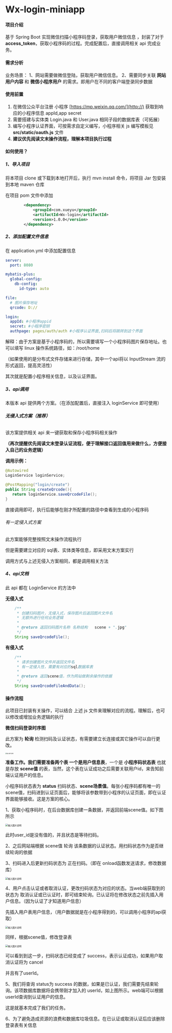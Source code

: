 # Wx-login-miniapp

#### 项目介绍

基于 Spring Boot 实现微信扫描小程序码登录，获取用户微信信息 ，封装了对于**access_token**，获取小程序码的过程。完成配置后，直接调用相关 api 完成业务。

#### 需求分析

业务场景：
    1、网站需要做微信登陆，获取用户微信信息。
    2、需要同步关联  **网站用户内容**  和  **微信小程序用户**  的需求。即用户在不同的客户端登录同步数据

#### 使用前置

1.  在微信公众平台注册 小程序 [https://mp.weixin.qq.com/](http://) 获取到响应的小程序信息 appId,app secret
2.  需要搭建与实体类 Login.java 和 User.java 相同子段的数据库表（可拓展）
3.  编写小程序认证界面，可按需求自定义编写，小程序相关 js 编写模板见  **src/static/oauth.js**  文件
4.  **建议优先阅读文末操作流程，理解本项目执行过程**

#### 如何使用？

##### 1、导入项目

将本项目 clone 或下载到本地打开后，执行 mvn install 命令，将项目 Jar 包安装到本地 maven 仓库



在项目 pom 文件中添加

```xml
        <dependency>
            <groupId>com.xueyu</groupId>
            <artifactId>Wx-login</artifactId>
            <version>1.0.0</version>
        </dependency>
```



##### 2、添加配置文件信息

在 application.yml 中添加配置信息

```yml
server:
  port: 8080

mybatis-plus:
  global-config:
    db-config:
      id-type: auto

file:
  # 图片保存地址
  qrcode: D://

login:
  appId: #小程序appid
  secret: #小程序密钥
  authpage: pages/auth/auth #小程序认证界面,扫码后将跳转到这个界面
```

解释：由于方案是基于小程序码的，所以需要填写一个小程序码图片保存地址。也可以填写 linux 操作系统路径，如：/root/home

（如果使用的是分布式文件存储来进行存储，其中一个api将以 InputStream 流的形式返回，提高灵活性）

其次就是配置小程序相关信息，以及认证界面。

##### 3、api调用

本版本 api 提供两个方案。（在添加配置后，直接注入 loginService 即可使用）

###### **无侵入式方案（推荐）**

该方案提供相关 api 来一键获取和保存小程序码相关操作

**（再次提醒优先阅读文末登录认证流程，便于理解接口返回值用来做什么，方便接入自己的业务逻辑）**

**调用示例：**

```java
@Autowired
LoginService loginService;

@PostMapping("login/create")
public String createQrcode(){
   return loginService.saveQrcodeFile();
}
```

直接调用即可，执行后能够在刚才所配置的路径中查看到生成的小程序码

###### 有一定侵入式方案

此方案能够完整按照文末操作流程执行

但是需要建立对应的 sql表、实体类等信息，即采用文末方案实行

调用方式与上述无侵入方案相同，都是调用相关方法



##### 4、api文档

此 api 都在 LoginService 的方法中

**无侵入式**

```java
	/**
	 * 创建扫码图片，无侵入式，保存图片后返回图片文件名
	 * 无额外进行任何业务逻辑
	 *
	 * @return 返回扫码图片名称 名称结构   scene + ".jpg"
	 */
	String saveQrcodeFile();
```

**有侵入式**

```java
	/**
	 * 请求创建图片文件并返回文件名
	 * 有一定侵入性，需要有对应的sql数据库表
	 *
	 * @return 返回scene值，作为网站做剩余操作的依据
	 */
	String saveQrcodeFileAndData();
```



#### 操作流程

此项目已封装有关操作，可以结合 上述 js 文件来理解对应的流程。理解后，也可以修改或增加业务逻辑的执行

 **微信扫码登录时序图** 

此方案为 **轮询** 检测扫码及认证状态，有需要建立长连接或其它操作可以自行更改。

<img src="https://img-blog.csdnimg.cn/0ccd087583164d5f88ea9acfcc5c98ab.png" alt="输入图片说明" style="zoom: 25%;" />

 **准备工作。**我们需要准备两个表 一个是**用户信息表**，一个是 **小程序码状态表** 也就是存放 **scene值** 的表，当然，这个表在认证成功之后需要关联用户id，来告知前端认证用户的信息。

小程序码状态表为 **status** 扫码状态、**scene场景值**。每张小程序码都有唯一的 scene值，扫码进到认证页面后，能够将该参数带到小程序的认证页面，即在认证界面能够接收。这是方案的核心。

1、获取小程序码时，在后台数据库创建一条数据，并返回前端scene值。如下图所示

<img src="https://img-blog.csdnimg.cn/e1e3e4a1470b4be598f4535743c18ab3.png" alt="输入图片说明" style="zoom: 50%;" />

此时user_id是没有值的，并且状态是等待扫码。

2、之后网站端根据 scene值 轮询 该条数据的认证状态。用扫码状态作为是否继续轮询的依据

3、扫码进入后更新扫码状态为 正在扫码。（即在 onload函数发送请求，修改数据库）

<img src="https://img-blog.csdnimg.cn/f261dd6c75bf4ede84fabd8f7cb893f3.png" alt="输入图片说明" style="zoom: 50%;" />

4、用户点击认证或者取消认证，更改扫码状态为对应的状态。当web端获取到的 状态为 取消认证或已认证时，即可结束轮询。已认证将在修改状态之前先插入用户信息。（因为认证了才知道用户信息）

先插入用户表用户信息，（用户数据就是在小程序得到的，可以调用小程序的api获取）

<img src="https://img-blog.csdnimg.cn/c4b2829ebc5d4bb18e3121ba33abe149.png" alt="输入图片说明" style="zoom: 50%;" />

 同样，根据scene值，修改登录表

<img src="https://img-blog.csdnimg.cn/0c2003b4ee3b40cf82f1621b880d9eff.png" alt="输入图片说明" style="zoom: 50%;" />

可以看到到这一步，扫码状态已经变成了 success，表示认证成功，如果用户取消认证将为 cancel

并且有了userId。

5、我们将查询 status为 success 的数据，如果是已认证，我们需要先结束轮询。该项数据库数据将会携带刚才加入的 userId，如上图所示。web端可以根据userId查询到认证用户的信息。

这是就基本完成了我们的任务。

6、为了避免造成资源的浪费和数据库垃圾信息。在已认证或取消认证后应该删除登录表有关信息

